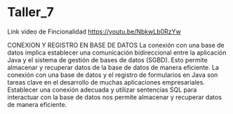 # Taller_7
Link video de Fincionalidad 
https://youtu.be/NbkwLb0RzYw

CONEXION Y REGISTRO EN BASE DE DATOS
La conexión con una base de datos implica establecer una comunicación bidireccional entre la aplicación Java y el sistema de gestión de bases de datos (SGBD). Esto permite almacenar y recuperar datos de la base de datos de manera eficiente.
La conexión con una base de datos y el registro de formularios en Java son tareas clave en el desarrollo de muchas aplicaciones empresariales. Establecer una conexión adecuada y utilizar sentencias SQL para interactuar con la base de datos nos permite almacenar y recuperar datos de manera eficiente.
